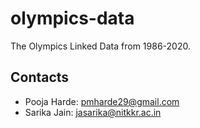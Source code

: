 # olympics-data
 The Olympics Linked Data from 1986-2020.
 
## Contacts
* Pooja Harde: pmharde29@gmail.com
* Sarika Jain: jasarika@nitkkr.ac.in
